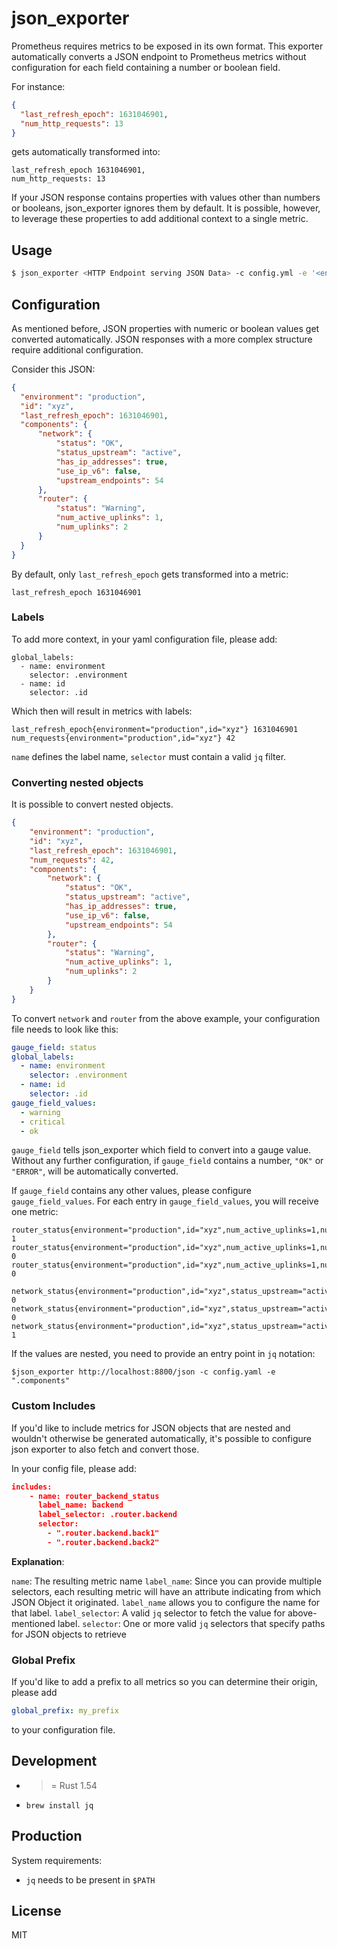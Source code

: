 # json_exporter

Prometheus requires metrics to be exposed in its own format. This exporter automatically converts a JSON endpoint to Prometheus metrics without configuration for each field containing a number or boolean field.

For instance:

```json
{
  "last_refresh_epoch": 1631046901,
  "num_http_requests": 13
}
```

gets automatically transformed into:

```
last_refresh_epoch 1631046901,
num_http_requests: 13
```

If your JSON response contains properties with values other than numbers or booleans, json_exporter ignores them by default.
It is possible, however, to leverage these properties to add additional context to a single metric.

## Usage

```bash
$ json_exporter <HTTP Endpoint serving JSON Data> -c config.yml -e '<entry_point>'
```

## Configuration

As mentioned before, JSON properties with numeric or boolean values get converted automatically. JSON responses with a more complex structure require additional configuration.

Consider this JSON:

```json
{
  "environment": "production",
  "id": "xyz",
  "last_refresh_epoch": 1631046901,
  "components": {
      "network": {
          "status": "OK",
          "status_upstream": "active",
          "has_ip_addresses": true,
          "use_ip_v6": false,
          "upstream_endpoints": 54
      },
      "router": {
          "status": "Warning",
          "num_active_uplinks": 1,
          "num_uplinks": 2
      }
  }
}
```

By default, only `last_refresh_epoch` gets transformed into a metric:

```
last_refresh_epoch 1631046901
```

### Labels

To add more context, in your yaml configuration file, please add:

```
global_labels:
  - name: environment
    selector: .environment
  - name: id
    selector: .id
```

Which then will result in metrics with labels:

```
last_refresh_epoch{environment="production",id="xyz"} 1631046901
num_requests{environment="production",id="xyz"} 42
```

`name` defines the label name, `selector` must contain a valid `jq` filter.

### Converting nested objects

It is possible to convert nested objects.

```json
{
    "environment": "production",
    "id": "xyz",
    "last_refresh_epoch": 1631046901,
    "num_requests": 42,
    "components": {
        "network": {
            "status": "OK",
            "status_upstream": "active",
            "has_ip_addresses": true,
            "use_ip_v6": false,
            "upstream_endpoints": 54
        },
        "router": {
            "status": "Warning",
            "num_active_uplinks": 1,
            "num_uplinks": 2
        }
    }
}
```

To convert `network` and `router` from the above example, your configuration file needs to look like this:

```yaml
gauge_field: status
global_labels:
  - name: environment
    selector: .environment
  - name: id
    selector: .id
gauge_field_values:
  - warning
  - critical
  - ok
```

`gauge_field` tells json_exporter which field to convert into a gauge value. Without any further configuration, if `gauge_field` contains a number, `"OK"` or `"ERROR"`, will be automatically converted.

If `gauge_field` contains any other values, please configure `gauge_field_values`. For each entry in `gauge_field_values`, you will receive one metric:

```
router_status{environment="production",id="xyz",num_active_uplinks=1,num_uplinks=2,status="warning"} 1
router_status{environment="production",id="xyz",num_active_uplinks=1,num_uplinks=2,status="critical"} 0
router_status{environment="production",id="xyz",num_active_uplinks=1,num_uplinks=2,status="ok"} 0

network_status{environment="production",id="xyz",status_upstream="active",has_ip_addresses=true,use_ip_v6=false,upstream_endpoints=54,status="warning"} 0
network_status{environment="production",id="xyz",status_upstream="active",has_ip_addresses=true,use_ip_v6=false,upstream_endpoints=54,status="critical"} 0
network_status{environment="production",id="xyz",status_upstream="active",has_ip_addresses=true,use_ip_v6=false,upstream_endpoints=54,status="ok"} 1
```

If the values are nested, you need to provide an entry point in `jq` notation:

```
$json_exporter http://localhost:8800/json -c config.yaml -e ".components"
```

### Custom Includes

If you'd like to include metrics for JSON objects that are nested and wouldn't otherwise be generated automatically, it's possible to configure json exporter to also fetch and convert those.

In your config file, please add:

```json
includes:
    - name: router_backend_status
      label_name: backend
      label_selector: .router.backend
      selector:
        - ".router.backend.back1"
        - ".router.backend.back2"
```

**Explanation**:

`name`: The resulting metric name
`label_name`: Since you can provide multiple selectors, each resulting metric will have an attribute indicating from which JSON Object it originated. `label_name` allows you to configure the name for that label.
`label_selector`: A valid `jq` selector to fetch the value for above-mentioned label.
`selector`: One or more valid `jq` selectors that specify paths for JSON objects to retrieve

### Global Prefix

If you'd like to add a prefix to all metrics so you can determine their origin, please add

```yaml
global_prefix: my_prefix
```
to your configuration file.

## Development

- >= Rust 1.54
- `brew install jq`

## Production

System requirements:

- `jq` needs to be present in `$PATH`

## License

MIT